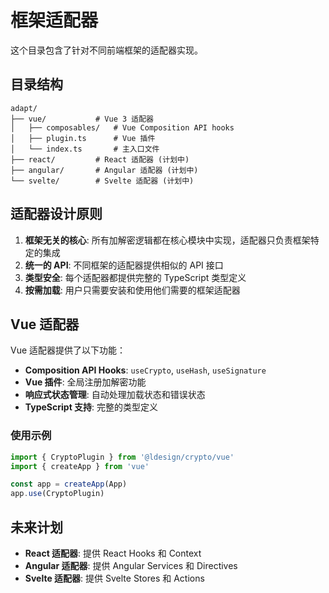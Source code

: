 # 框架适配器

这个目录包含了针对不同前端框架的适配器实现。

## 目录结构

```
adapt/
├── vue/           # Vue 3 适配器
│   ├── composables/   # Vue Composition API hooks
│   ├── plugin.ts      # Vue 插件
│   └── index.ts       # 主入口文件
├── react/         # React 适配器 (计划中)
├── angular/       # Angular 适配器 (计划中)
└── svelte/        # Svelte 适配器 (计划中)
```

## 适配器设计原则

1. **框架无关的核心**: 所有加解密逻辑都在核心模块中实现，适配器只负责框架特定的集成
2. **统一的 API**: 不同框架的适配器提供相似的 API 接口
3. **类型安全**: 每个适配器都提供完整的 TypeScript 类型定义
4. **按需加载**: 用户只需要安装和使用他们需要的框架适配器

## Vue 适配器

Vue 适配器提供了以下功能：

- **Composition API Hooks**: `useCrypto`, `useHash`, `useSignature`
- **Vue 插件**: 全局注册加解密功能
- **响应式状态管理**: 自动处理加载状态和错误状态
- **TypeScript 支持**: 完整的类型定义

### 使用示例

```typescript
import { CryptoPlugin } from '@ldesign/crypto/vue'
import { createApp } from 'vue'

const app = createApp(App)
app.use(CryptoPlugin)
```

## 未来计划

- **React 适配器**: 提供 React Hooks 和 Context
- **Angular 适配器**: 提供 Angular Services 和 Directives
- **Svelte 适配器**: 提供 Svelte Stores 和 Actions
